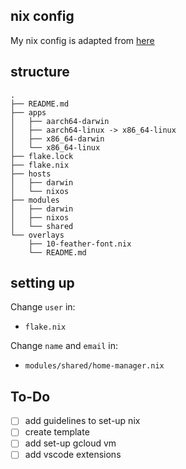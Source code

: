 ## nix config
My nix config is adapted from [here](https://github.com/dustinlyons/nixos-config/tree/main)

## structure 
```
.
├── README.md
├── apps
│   ├── aarch64-darwin
│   ├── aarch64-linux -> x86_64-linux
│   ├── x86_64-darwin
│   └── x86_64-linux
├── flake.lock
├── flake.nix
├── hosts
│   ├── darwin
│   └── nixos
├── modules
│   ├── darwin
│   ├── nixos
│   └── shared
└── overlays
    ├── 10-feather-font.nix
    └── README.md
```

## setting up
Change `user` in: 
+ `flake.nix`

Change `name` and `email` in:
+ `modules/shared/home-manager.nix`

## To-Do
- [ ] add guidelines to set-up nix 
- [ ] create template
- [ ] add set-up gcloud vm
- [ ] add vscode extensions
